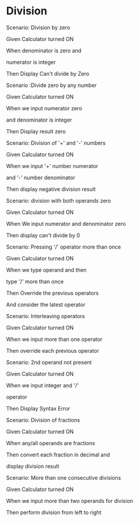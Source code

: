 # Division

Scenario: Division by zero
  
  Given Calculator turned ON

  When denominator is zero and

  numerator is integer
  
  Then Display Can't divide by Zero

Scenario :Divide zero by any number
  
  Given Calculator turned ON
  
  When we input numerator zero

  and denominator is integer
  
  Then Display result zero
  
 Scenario: Division of '+' and '-' numbers
  
  Given Calculator turned ON
  
  When we input '+' number numerator

  and '-' number denominator
  
  Then display negative division result

Scenario: division with both operands zero
  
  Given Calculator turned ON
  
  When  We input numerator and denominator zero
  
  Then display can't divide by 0
  
Scenario: Pressing '/' operator more than once
  
  Given Calculator turned ON

  When we type operand and then

  type '/' more than once

  Then Override the previous operators

  And consider the latest operator

Scenario: Interleaving operators

   Given Calculator turned ON

   When we input more than one operator

   Then override each previous operator

Scenario: 2nd operand not present
  
  Given Calculator turned ON

  When we input integer and '/'

  operator
  
  Then Display Syntax Error

Scenario: Division of fractions
  
  Given Calculator turned ON

  When any/all operands are fractions

  Then convert each fraction in decimal and

  display division result

Scenario: More than one consecutive divisions
  
  Given Calculator turned ON

  When we input more than two operands for division

  Then perform division from left to right
